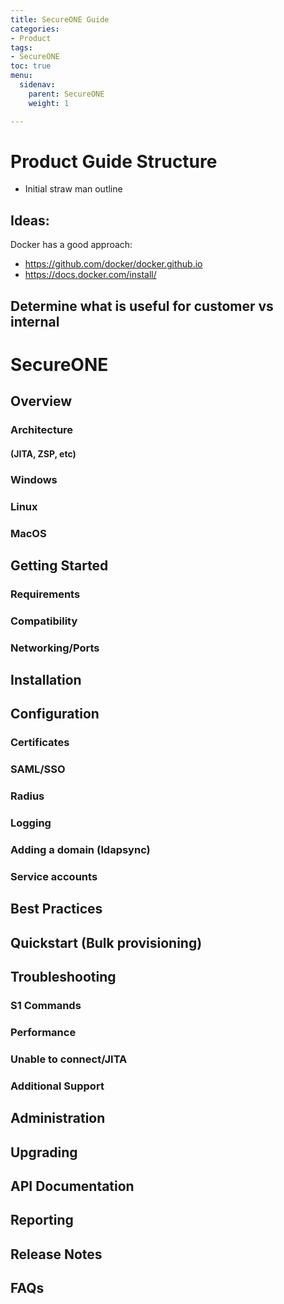 ```yaml
---
title: SecureONE Guide
categories:
- Product
tags:
- SecureONE
toc: true
menu:
  sidenav:
    parent: SecureONE
    weight: 1

---
```

# Product Guide Structure

- Initial straw man outline
## Ideas:

Docker has a good approach:
- https://github.com/docker/docker.github.io
- https://docs.docker.com/install/

Determine what is useful for customer vs internal
---

# SecureONE
## Overview
### Architecture
#### (JITA, ZSP, etc)
### Windows
### Linux
### MacOS
## Getting Started
### Requirements
### Compatibility
### Networking/Ports
## Installation
## Configuration
### Certificates
### SAML/SSO
### Radius
### Logging
### Adding a domain (ldapsync)
### Service accounts
### <more product specifc information>
## Best Practices
## Quickstart (Bulk provisioning)
## Troubleshooting
### S1 Commands
### Performance
### Unable to connect/JITA
### Additional Support
## Administration
## Upgrading
## API Documentation
## Reporting
## Release Notes
## FAQs